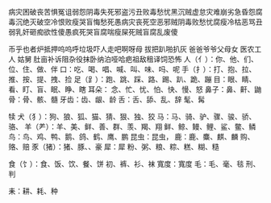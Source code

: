 病灾困破丧苦惧冤诅弱怨阴毒失死邪盗污丑败毒愁忧黑沉贼虚怠灾难崩劣急昏怨腐毒沉绝灭破空冷恨败瘦哭盲悔愁死愚病灾丧死空恶邪贼阴毒败愁忧腐瘦冷枯恶骂丑弱乳奸砸痴欲性傻愚疯死哭盲腐喘瘦屎死贼盲腐乱废傻

币乎也者炉抵押呜呜呼垃圾吓人走吧啊呀母
拔把趴啪扒灰
爸爸爷爷父母女
医农工人 姑舅 
肚亩补诉阻杂役抹卧纳泊哑哈疤祖敌租译饲恐怖
人（亻）：你、他、们、位、住、做、伴
口：吃、喝、唱、喊、叫、味、吗、呢
手（扌）：打、抱、拉、推、按、提、拽、捡
足（⻊）：跑、跳、踩、路、踢、趴、跪、蹦
目：眼、睛、看、盯、盲、眠、睁、瞎
耳朵：
念、忙、忧、怕、快、慢、怒
鼻子：鼻、鼾、鼬
骨：骨、骸、髓
牙齿：齿、龈、龄
舌：舌、舔、乱、辞
髦、髯

 犊
犬（犭）：狗、狼、狐、猫、猜、狠、独、狡
马：马、骑、驴、骤、骏、骄、骆、
羊（⺶）：羊、美、鲜、善、群、羡、羯、翔
鲜、鲸、鳗、鲤、鲨、鳖、鳞
鸟：鸟、鸡、鸭、鹅、鸽、鹤、鹰、鹏
昆虫：昆虫，
鹿：鹿、麋、麒、麟
购、赂、赔
豕（猪）：猪、豚、、豪
犀：犀
粉、粥、粮、粽、糕、糊、糙


食（饣）：食、饭、饮、餐、饼
初、裤、衫、袜
寬度：寬度
毛：毛、毫、毯
刑、判


耒：耕、耗、种